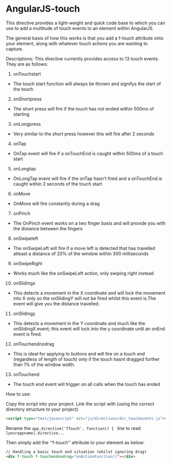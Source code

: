 # AngularJS-touch
This directive provides a light-weight and quick code base to which you can use to add a multitude of touch events to an element within AngularJS.

The general basis of how this works is that you add a f-touch attribute onto your element, along with whatever touch actions you are wanting to capture.

Descriptions:
This directive currently provides access to 13 touch events. They are as follows:

1. onTouchstart
  * The touch start function will always be thrown and signifys the start of the touch
2. onShortpress
  * The short press will fire if the touch has not ended within 500ms of starting
3. onLongpress
  * Very similar to the short press however this will fire after 2 seconds
4. onTap
  * OnTap event will fire if a onTouchEnd is caught within 500ms of a touch start
5. onLongtap
  * OnLongTap event will fire if the onTap hasn't fired and a onTouchEnd is caught within 2 seconds of the touch start
6. onMove
  * OnMove will fire constantly during a drag
7. onPinch
  * The OnPinch event works on a two finger basis and will provide you with the distance between the fingers
8. onSwipeleft
  * The onSwipeLeft will fire if a move left is detected that has travelled atleast a distance of 20% of the window within 300 milliseconds
9. onSwipeRight
  * Works much like the onSwipeLeft action, only swiping right instead
10. onSlidingx
  * This detects a movement in the X coordinate and will lock the movement into X only so the onSlidingY will not be fired whilst this event is.The event will give you the distance travelled.
11. onSlidingy
  * This detects a movement in the Y coordinate and much like the onSlidingX event; this event will lock into the y coordinate until an onEnd event is fired.
12. onTouchendnodrag
  * This is ideal for applying to buttons and will fire on a touch end (regardless of length of touch) only if the touch hasnt dragged further than 1% of the window width.
13. onTouchend
  * The touch end event will trigger on all calls when the touch has ended

How to use:

Copy the script into your project.
Link the script with (using the correct directory structure to your project)
```html
<script type="text/javascript" src="js/directives/dir_touchevents.js"></script>
```

Rename the ``app.directive('fTouch', function() { `` line  to read ``[yourappname].directive...``

Then simply add the  ''f-touch'' attribute to your element as below:

```html
// Handling a basic touch end situation (whilst ignoring drag)
<div f-touch f-touchendnodrag="onActionFunction()"></div>
```


